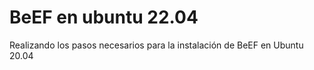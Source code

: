 # BeEF en ubuntu 22.04
 Realizando los pasos necesarios para la instalación de BeEF en Ubuntu 20.04
